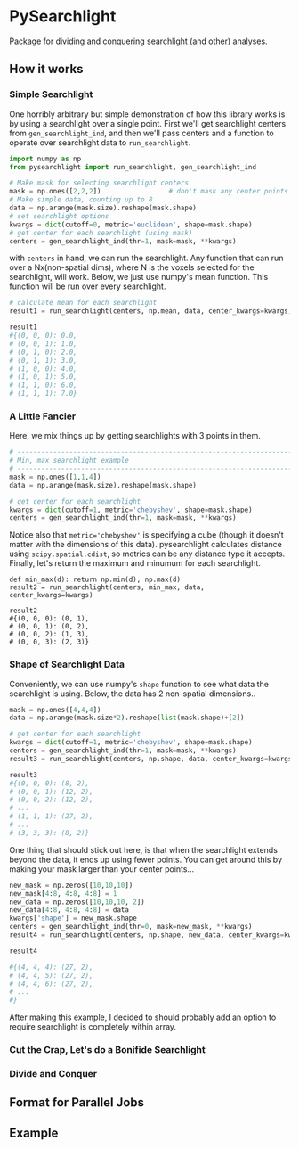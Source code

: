 PySearchlight
=============
Package for dividing and conquering searchlight (and other) analyses.

How it works
------------
### Simple Searchlight
One horribly arbitrary but simple demonstration of how this library works is by using a searchlight over a single point.
First we'll get searchlight centers from `gen_searchlight_ind`, 
and then we'll pass centers and a function to operate over searchlight data to `run_searchlight`.

```python
import numpy as np
from pysearchlight import run_searchlight, gen_searchlight_ind

# Make mask for selecting searchlight centers
mask = np.ones([2,2,2])                 # don't mask any center points
# Make simple data, counting up to 8
data = np.arange(mask.size).reshape(mask.shape)
# set searchlight options
kwargs = dict(cutoff=0, metric='euclidean', shape=mask.shape)
# get center for each searchlight (using mask)
centers = gen_searchlight_ind(thr=1, mask=mask, **kwargs)
```

with `centers` in hand, we can run the searchlight.
Any function that can run over a Nx(non-spatial dims), where N is the voxels selected for the searchlight, will work.
Below, we just use numpy's mean function. This function will be run over every searchlight.

```python
# calculate mean for each searchlight
result1 = run_searchlight(centers, np.mean, data, center_kwargs=kwargs)

result1
#{(0, 0, 0): 0.0,
# (0, 0, 1): 1.0,
# (0, 1, 0): 2.0,
# (0, 1, 1): 3.0,
# (1, 0, 0): 4.0,
# (1, 0, 1): 5.0,
# (1, 1, 0): 6.0,
# (1, 1, 1): 7.0}
```

### A Little Fancier
Here, we mix things up by getting searchlights with 3 points in them.

```python
# -----------------------------------------------------------------------------
# Min, max searchlight example
# -----------------------------------------------------------------------------
mask = np.ones([1,1,4])
data = np.arange(mask.size).reshape(mask.shape)

# get center for each searchlight
kwargs = dict(cutoff=1, metric='chebyshev', shape=mask.shape)
centers = gen_searchlight_ind(thr=1, mask=mask, **kwargs)
```

Notice also that `metric='chebyshev'` is specifying a cube (though it doesn't matter with the dimensions of this data).
pysearchlight calculates distance using `scipy.spatial.cdist`, so metrics can be any distance type it accepts.
Finally, let's return the maximum and minumum for each searchlight.

```
def min_max(d): return np.min(d), np.max(d)
result2 = run_searchlight(centers, min_max, data, center_kwargs=kwargs)

result2
#{(0, 0, 0): (0, 1),
# (0, 0, 1): (0, 2), 
# (0, 0, 2): (1, 3), 
# (0, 0, 3): (2, 3)}
```

### Shape of Searchlight Data
Conveniently, we can use numpy's `shape` function to see what data the searchlight is using.
Below, the data has 2 non-spatial dimensions..

```python
mask = np.ones([4,4,4])
data = np.arange(mask.size*2).reshape(list(mask.shape)+[2])

# get center for each searchlight
kwargs = dict(cutoff=1, metric='chebyshev', shape=mask.shape)
centers = gen_searchlight_ind(thr=1, mask=mask, **kwargs)
result3 = run_searchlight(centers, np.shape, data, center_kwargs=kwargs)

result3
#{(0, 0, 0): (8, 2),
# (0, 0, 1): (12, 2),
# (0, 0, 2): (12, 2),
# ...
# (1, 1, 1): (27, 2),
# ...
# (3, 3, 3): (8, 2)}
```

One thing that should stick out here, is that when the searchlight extends beyond the data, it ends up using fewer points.
You can get around this by making your mask larger than your center points...

```python
new_mask = np.zeros([10,10,10])
new_mask[4:8, 4:8, 4:8] = 1
new_data = np.zeros([10,10,10, 2])
new_data[4:8, 4:8, 4:8] = data
kwargs['shape'] = new_mask.shape
centers = gen_searchlight_ind(thr=0, mask=new_mask, **kwargs)
result4 = run_searchlight(centers, np.shape, new_data, center_kwargs=kwargs)

result4

#{(4, 4, 4): (27, 2),
# (4, 4, 5): (27, 2),
# (4, 4, 6): (27, 2),
# ...
#}
```

After making this example, I decided to should probably add an option to require searchlight is completely within array.


### Cut the Crap, Let's do a Bonifide Searchlight


### Divide and Conquer

Format for Parallel Jobs
------------------------

Example
-------
